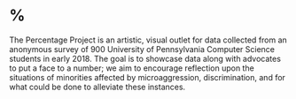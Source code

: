 # %
The Percentage Project is an artistic, visual outlet for data collected from an anonymous survey of 900 University of Pennsylvania Computer Science students in early 2018. The goal is to showcase data along with advocates to put a face to a number; we aim to encourage reflection upon the situations of minorities affected by microaggression, discrimination, and for what could be done to alleviate these instances.
